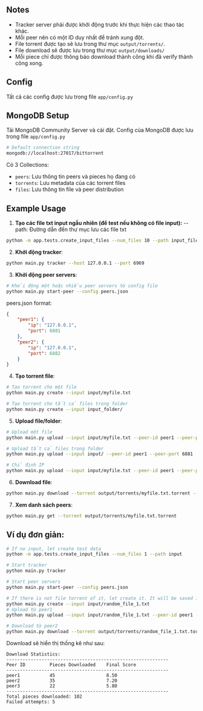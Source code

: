 ## Notes
- Tracker server phải được khởi động trước khi thực hiện các thao tác khác.
- Mỗi peer nên có một ID duy nhất để tránh xung đột.
- File torrent được tạo sẽ lưu trong thư mục `output/torrents/`.
- File download sẽ được lưu trong thư mục `output/downloads/`
- Mỗi piece chỉ được thông báo download thành công khi đã verify thành công xong.

## Config
Tất cả các config được lưu trong file `app/config.py`

## MongoDB Setup
Tải MongoDB Community Server và cài đặt.
Config của MongoDB được lưu trong file `app/config.py`
```bash
# Default connection string
mongodb://localhost:27017/bittorrent
```

Có 3 Collections:
- `peers`: Lưu thông tin peers và pieces họ đang có
- `torrents`: Lưu metadata của các torrent files
- `files`: Lưu thông tin file và peer distribution

## Example Usage
1. **Tạo các file txt input ngẫu nhiên (để test nếu không có file input):**
--path: Đường dẫn đến thư mục lưu các file txt
```bash
python -m app.tests.create_input_files --num_files 10 --path input_files
```

2. **Khởi động tracker**:
```bash
python main.py tracker --host 127.0.0.1 --port 6969
```

3. **Khởi động peer servers**:
```bash
# Khởi động một hoặc nhiều peer servers từ config file
python main.py start-peer --config peers.json
```

peers.json format:
```json
{
    "peer1": {
        "ip": "127.0.0.1",
        "port": 6881
    },
    "peer2": {
        "ip": "127.0.0.1",
        "port": 6882
    }
}
```

4. **Tạo torrent file**:
```bash
# Tạo torrent cho một file
python main.py create --input input/myfile.txt

# Tạo torrent cho tất cả files trong folder
python main.py create --input input_folder/
```

5. **Upload file/folder**:
```bash
# Upload một file
python main.py upload --input input/myfile.txt --peer-id peer1 --peer-port 6881

# Upload tất cả files trong folder
python main.py upload --input input/ --peer-id peer1 --peer-port 6881

# Chỉ định IP
python main.py upload --input input/myfile.txt --peer-id peer1 --peer-port 6881 --peer-host 127.0.0.1
```

6. **Download file**:
```bash
python main.py download --torrent output/torrents/myfile.txt.torrent --output output/downloads/myfile.txt --peer-id peer2 --peer-port 6882
```

7. **Xem danh sách peers**:
```bash
python main.py get --torrent output/torrents/myfile.txt.torrent
```

## Ví dụ đơn giản:
```bash
# If no input, let create test data
python -m app.tests.create_input_files --num_files 1 --path input

# Start tracker
python main.py tracker

# Start peer servers
python main.py start-peer --config peers.json

# If there is not file torrent of it, let create it. It will be saved in output/torrents/
python main.py create --input input/random_file_1.txt
# Upload từ peer1
python main.py upload --input input/random_file_1.txt --peer-id peer1 --peer-port 6881

# Download từ peer2 
python main.py download --torrent output/torrents/random_file_1.txt.torrent --output output/downloads/random_file_1.txt --peer-id peer2 --peer-port 6882
```

Download sẽ hiển thị thống kê như sau:
```
Download Statistics:
------------------------------------------------------------
Peer ID         Pieces Downloaded    Final Score    
------------------------------------------------------------
peer1           45                   8.50           
peer2           35                   7.20           
peer3           22                   5.80           
------------------------------------------------------------
Total pieces downloaded: 102
Failed attempts: 5
```

